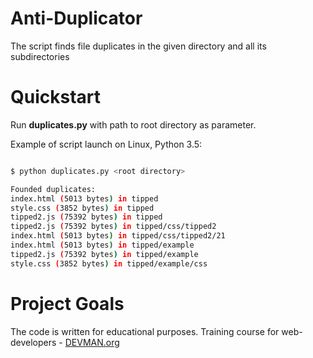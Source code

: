 # Anti-Duplicator

The script finds file duplicates in the given directory and all its subdirectories

# Quickstart

Run **duplicates.py** with  path to root directory as parameter. 

Example of script launch on Linux, Python 3.5:

```bash

$ python duplicates.py <root directory>

Founded duplicates:
index.html (5013 bytes) in tipped
style.css (3852 bytes) in tipped
tipped2.js (75392 bytes) in tipped
tipped2.js (75392 bytes) in tipped/css/tipped2
index.html (5013 bytes) in tipped/css/tipped2/21
index.html (5013 bytes) in tipped/example
tipped2.js (75392 bytes) in tipped/example
style.css (3852 bytes) in tipped/example/css

```

# Project Goals

The code is written for educational purposes. Training course for web-developers - [DEVMAN.org](https://devman.org)
